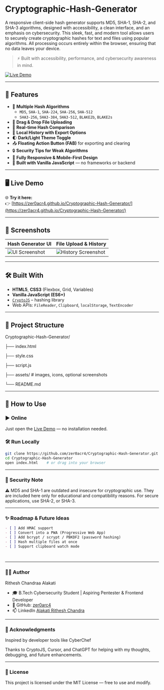 # Cryptographic-Hash-Generator
A responsive client-side hash generator supports MD5, SHA-1, SHA-2, and SHA-3 algorithms, designed with accessibility, a clean interface, and an emphasis on cybersecurity. This sleek, fast, and modern tool allows users to securely create cryptographic hashes for text and files using popular algorithms. All processing occurs entirely within the browser, ensuring that no data leaves your device.


> ⚡ Built with accessibility, performance, and cybersecurity awareness in mind.

[![Live Demo](https://img.shields.io/badge/Live-Demo-orange?style=for-the-badge&logo=vercel)](https://zer0acr4.github.io/Cryptographic-Hash-Generator/)


---

## 🚀 Features

- 🔑 **Multiple Hash Algorithms**
  - `MD5`, `SHA-1`, `SHA-224`, `SHA-256`, `SHA-512`
  - `SHA3-256`, `SHA3-384`, `SHA3-512`, `BLAKE2b`, `BLAKE2s`
- 📄 **Drag & Drop File Uploading**
- 🧮 **Real-time Hash Comparison**
- 💾 **Local History with Export Options**
- 🌓 **Dark/Light Theme Toggle**
- 📤 **Floating Action Button (FAB)** for exporting and clearing
- 🔒 **Security Tips for Weak Algorithms**
- 📱 **Fully Responsive & Mobile-First Design**
- 🧠 **Built with Vanilla JavaScript** — no frameworks or backend

---

## 🖥️ Live Demo

🌐 **Try it here:**  
👉 [https://zer0acr4.github.io/Cryptographic-Hash-Generator/](https://zer0acr4.github.io/Cryptographic-Hash-Generator/)

---

## 📸 Screenshots

<!-- Add your own screenshots in assets/ folder -->
| Hash Generator UI | File Upload & History |
|-------------------|------------------------|
| ![UI Screenshot](assets/screen1.png) | ![History Screenshot](assets/screen2.png) |

---

## 🛠️ Built With

- **HTML5**, **CSS3** (Flexbox, Grid, Variables)
- **Vanilla JavaScript (ES6+)**
- [`CryptoJS`](https://github.com/brix/crypto-js) – hashing library
- Web APIs: `FileReader`, `Clipboard`, `localStorage`, `TextEncoder`

---

## 📂 Project Structure

Cryptographic-Hash-Generator/

├── index.html

├── style.css

├── script.js

├── assets/ # images, icons, optional screenshots

└── README.md



---

## 🧪 How to Use

### ▶️ Online
Just open the [Live Demo](https://zer0acr4.github.io/Cryptographic-Hash-Generator/) — no installation needed.

### 🛠️ Run Locally
```bash
git clone https://github.com/zer0acr4/Cryptographic-Hash-Generator.git
cd Cryptographic-Hash-Generator
open index.html    # or drag into your browser
```
---


### 🔐 Security Note
⚠️ MD5 and SHA-1 are outdated and insecure for cryptographic use.
They are included here only for educational and compatibility reasons.
For secure applications, use SHA-2, or SHA-3.



---

### ✨ Roadmap & Future Ideas

```markdown
- [ ] Add HMAC support
- [ ] Convert into a PWA (Progressive Web App)
- [ ] Add bcrypt / scrypt / PBKDF2 (password hashing)
- [ ] Hash multiple files at once
- [ ] Support clipboard watch mode

 
```
---
### 👨‍💻 Author
Rithesh Chandraa Alakati
 - 🎓 B.Tech Cybersecurity Student | Aspiring Pentester & Frontend Developer
 - 🔗 GitHub: [zer0arc4](https://github.com/zer0acr4)
 - 📫 LinkedIn [Alakati Rithesh Chandra ](https://www.linkedin.com/in/alakati-rithesh-chandra)
 

---
### 🧠 Acknowledgments
Inspired by developer tools like CyberChef

Thanks to CryptoJS, Cursor, and ChatGPT for helping with my thoughts, debugging, and future enhancements. 

---
### 📄 License
This project is licensed under the MIT License — free to use and modify.
